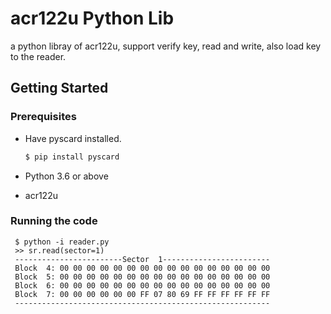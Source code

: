 # acr122u Python Lib

a python libray of acr122u, support verify key, read and write, also load key to the reader.

## Getting Started

### Prerequisites

 - Have pyscard installed. 

    ```bash
    $ pip install pyscard
    ```
 - Python 3.6 or above
 - acr122u

### Running the code

```
 $ python -i reader.py
 >> sr.read(sector=1)
 ------------------------Sector  1------------------------
 Block  4: 00 00 00 00 00 00 00 00 00 00 00 00 00 00 00 00
 Block  5: 00 00 00 00 00 00 00 00 00 00 00 00 00 00 00 00
 Block  6: 00 00 00 00 00 00 00 00 00 00 00 00 00 00 00 00
 Block  7: 00 00 00 00 00 00 FF 07 80 69 FF FF FF FF FF FF
 ---------------------------------------------------------
```
